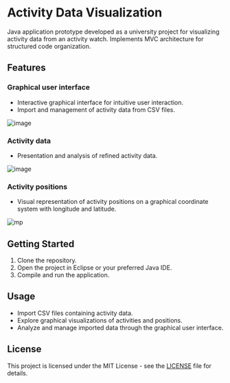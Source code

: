 # Activity Data Visualization

Java application prototype developed as a university project for visualizing activity data from an activity watch. Implements MVC architecture for structured code organization.

## Features

### Graphical user interface
- Interactive graphical interface for intuitive user interaction.
- Import and management of activity data from CSV files.

  
![image](https://github.com/user-attachments/assets/8d77bf70-a015-4fd7-a692-edb75cefe165)


### Activity data
- Presentation and analysis of refined activity data.
  
![image](https://github.com/user-attachments/assets/4bae47ed-1e59-415e-82e1-0be846ef4d71)


### Activity positions
- Visual representation of activity positions on a graphical coordinate system with longitude and latitude.
  
![mp](https://github.com/user-attachments/assets/7e86eb97-724e-4380-b4bd-4625945b74df)


## Getting Started

1. Clone the repository.
2. Open the project in Eclipse or your preferred Java IDE.
3. Compile and run the application.

## Usage

- Import CSV files containing activity data.
- Explore graphical visualizations of activities and positions.
- Analyze and manage imported data through the graphical user interface.

## License

This project is licensed under the MIT License - see the [LICENSE](LICENSE) file for details.
